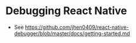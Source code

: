 # Debugging React Native

- See https://github.com/jhen0409/react-native-debugger/blob/master/docs/getting-started.md

